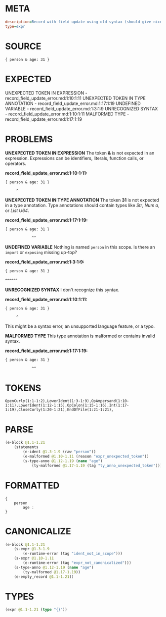# META
~~~ini
description=Record with field update using old syntax (should give nice error message)
type=expr
~~~
# SOURCE
~~~roc
{ person & age: 31 }
~~~
# EXPECTED
UNEXPECTED TOKEN IN EXPRESSION - record_field_update_error.md:1:10:1:11
UNEXPECTED TOKEN IN TYPE ANNOTATION - record_field_update_error.md:1:17:1:19
UNDEFINED VARIABLE - record_field_update_error.md:1:3:1:9
UNRECOGNIZED SYNTAX - record_field_update_error.md:1:10:1:11
MALFORMED TYPE - record_field_update_error.md:1:17:1:19
# PROBLEMS
**UNEXPECTED TOKEN IN EXPRESSION**
The token **&** is not expected in an expression.
Expressions can be identifiers, literals, function calls, or operators.

**record_field_update_error.md:1:10:1:11:**
```roc
{ person & age: 31 }
```
         ^


**UNEXPECTED TOKEN IN TYPE ANNOTATION**
The token **31** is not expected in a type annotation.
Type annotations should contain types like _Str_, _Num a_, or _List U64_.

**record_field_update_error.md:1:17:1:19:**
```roc
{ person & age: 31 }
```
                ^^


**UNDEFINED VARIABLE**
Nothing is named `person` in this scope.
Is there an `import` or `exposing` missing up-top?

**record_field_update_error.md:1:3:1:9:**
```roc
{ person & age: 31 }
```
  ^^^^^^


**UNRECOGNIZED SYNTAX**
I don't recognize this syntax.

**record_field_update_error.md:1:10:1:11:**
```roc
{ person & age: 31 }
```
         ^

This might be a syntax error, an unsupported language feature, or a typo.

**MALFORMED TYPE**
This type annotation is malformed or contains invalid syntax.

**record_field_update_error.md:1:17:1:19:**
```roc
{ person & age: 31 }
```
                ^^


# TOKENS
~~~zig
OpenCurly(1:1-1:2),LowerIdent(1:3-1:9),OpAmpersand(1:10-1:11),LowerIdent(1:12-1:15),OpColon(1:15-1:16),Int(1:17-1:19),CloseCurly(1:20-1:21),EndOfFile(1:21-1:21),
~~~
# PARSE
~~~clojure
(e-block @1.1-1.21
	(statements
		(e-ident @1.3-1.9 (raw "person"))
		(e-malformed @1.10-1.11 (reason "expr_unexpected_token"))
		(s-type-anno @1.12-1.19 (name "age")
			(ty-malformed @1.17-1.19 (tag "ty_anno_unexpected_token")))))
~~~
# FORMATTED
~~~roc
{
	person
		age : 
}
~~~
# CANONICALIZE
~~~clojure
(e-block @1.1-1.21
	(s-expr @1.3-1.9
		(e-runtime-error (tag "ident_not_in_scope")))
	(s-expr @1.10-1.11
		(e-runtime-error (tag "expr_not_canonicalized")))
	(s-type-anno @1.12-1.19 (name "age")
		(ty-malformed @1.17-1.19))
	(e-empty_record @1.1-1.21))
~~~
# TYPES
~~~clojure
(expr @1.1-1.21 (type "{}"))
~~~
